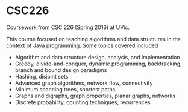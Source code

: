 # CSC226
Coursework from CSC 226 (Spring 2016) at UVic.

This course focused on teaching algorithms and data structures in the context of Java programming.
Some topics covered included
- Algorithm and data structure design, analysis, and implementation
- Greedy, divide-and-conquer, dynamic programming, backtracking, branch and bound design paradigms
- Hashing, disjoint sets
- Advanced graph algorithms, network flow, connectivity
- Minimum spanning trees, shortest paths
- Graphs and digraphs, graph properties, planar graphs, networks
- Discrete probability, counting techniques, recurrences
